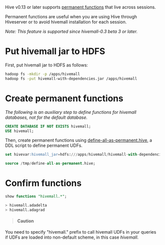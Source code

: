 <!--
  Licensed to the Apache Software Foundation (ASF) under one
  or more contributor license agreements.  See the NOTICE file
  distributed with this work for additional information
  regarding copyright ownership.  The ASF licenses this file
  to you under the Apache License, Version 2.0 (the
  "License"); you may not use this file except in compliance
  with the License.  You may obtain a copy of the License at

    http://www.apache.org/licenses/LICENSE-2.0

  Unless required by applicable law or agreed to in writing,
  software distributed under the License is distributed on an
  "AS IS" BASIS, WITHOUT WARRANTIES OR CONDITIONS OF ANY
  KIND, either express or implied.  See the License for the
  specific language governing permissions and limitations
  under the License.
-->
        
Hive v0.13 or later supports [permanent functions](https://cwiki.apache.org/confluence/display/Hive/LanguageManual+DDL#LanguageManualDDL-Create/DropFunction) that live across sessions.

Permanent functions are useful when you are using Hive through Hiveserver or to avoid hivemall installation for each session.

_Note: This feature is supported since hivemall-0.3 beta 3 or later._

<!-- toc -->

# Put hivemall jar to HDFS

First, put hivemall jar to HDFS as follows:
```sh
hadoop fs -mkdir -p /apps/hivemall
hadoop fs -put hivemall-with-dependencies.jar /apps/hivemall
```

# Create permanent functions

_The following is an auxiliary step to define functions for hivemall databases, not for the default database._
```sql
CREATE DATABASE IF NOT EXISTS hivemall;
USE hivemall;
```

Then, create permanent functions using [define-all-as-permanent.hive](https://github.com/myui/hivemall/blob/master/resources/ddl/define-all-as-permanent.hive), a DDL script to define permanent UDFs.
```sql
set hivevar:hivemall_jar=hdfs:///apps/hivemall/hivemall-with-dependencies.jar;

source /tmp/define-all-as-permanent.hive;
```

# Confirm functions

```sql
show functions "hivemall.*";

> hivemall.adadelta
> hivemall.adagrad
```

> #### Caution
You need to specify "hivemall." prefix to call hivemall UDFs in your queries if UDFs are loaded into non-default scheme, in this case _hivemall_.
